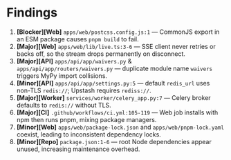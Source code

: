 # Findings

1. **[Blocker][Web]** `apps/web/postcss.config.js:1` — CommonJS export in an ESM package causes `pnpm build` to fail.
2. **[Major][Web]** `apps/web/lib/live.ts:3-6` — SSE client never retries or backs off, so the stream drops permanently on disconnect.
3. **[Major][API]** `apps/api/app/waivers.py` & `apps/api/app/routers/waivers.py` — duplicate module name `waivers` triggers MyPy import collisions.
4. **[Minor][API]** `apps/api/app/settings.py:5` — default `redis_url` uses non-TLS `redis://`; Upstash requires `rediss://`.
5. **[Major][Worker]** `services/worker/celery_app.py:7` — Celery broker defaults to `redis://` without TLS.
6. **[Major][CI]** `.github/workflows/ci.yml:105-119` — Web job installs with npm then runs pnpm, mixing package managers.
7. **[Minor][Web]** `apps/web/package-lock.json` and `apps/web/pnpm-lock.yaml` coexist, leading to inconsistent dependency locks.
8. **[Minor][Repo]** `package.json:1-6` — root Node dependencies appear unused, increasing maintenance overhead.
